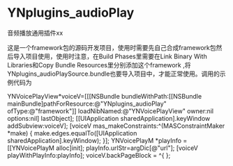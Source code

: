 # YNplugins_audioPlay
音频播放通用插件xx

这是一个framework包的源码开发项目，使用时需要先自己合成framework包然后导入项目使用，使用时注意，在Build Phases里需要在Link Binary With Libraries和Copy Bundle Resources里分别添加这个framework
,将YNplugins_audioPlaySource.bundle也要导入项目中，才能正常使用。调用的示例代码为

YNVoicePlayView*voiceV=[[[NSBundle bundleWithPath:[[NSBundle mainBundle]pathForResource:@"YNplugins_audioPlay" ofType:@"framework"]] loadNibNamed:@"YNVoicePlayView" owner:nil options:nil] lastObject];
[[UIApplication sharedApplication].keyWindow addSubview:voiceV];
[voiceV mas_makeConstraints:^(MASConstraintMaker *make) {
    make.edges.equalTo([UIApplication sharedApplication].keyWindow);
}];
YNVoicePlayM *playInfo = [[YNVoicePlayM alloc]init]; playInfo.urlStr=argDic[@"url"];
[voiceV playWithPlayInfo:playInfo];
voiceV.backPageBlock = ^{
};
